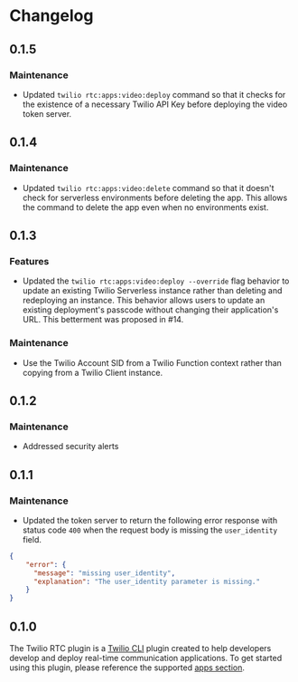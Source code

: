 # Changelog

## 0.1.5

### Maintenance

* Updated `twilio rtc:apps:video:deploy` command so that it checks for the existence of a necessary Twilio API Key before deploying the video token server.

## 0.1.4

### Maintenance

* Updated `twilio rtc:apps:video:delete` command so that it doesn't check for serverless environments before deleting the app. This allows the command to delete the app even when no environments exist.

## 0.1.3

### Features

* Updated the `twilio rtc:apps:video:deploy --override` flag behavior to update an existing Twilio Serverless instance rather than deleting and redeploying an instance. This behavior allows users to update an existing deployment's passcode without changing their application's URL. This betterment was proposed in #14.

### Maintenance

* Use the Twilio Account SID from a Twilio Function context rather than copying from a Twilio Client instance.

## 0.1.2

### Maintenance

* Addressed security alerts

## 0.1.1

### Maintenance

* Updated the token server to return the following error response with status code `400` when the request body is missing the `user_identity` field.

```json
{
    "error": {
      "message": "missing user_identity",
      "explanation": "The user_identity parameter is missing."
    }
}
```

## 0.1.0

The Twilio RTC plugin is a [Twilio CLI](https://www.twilio.com/docs/twilio-cli/quickstart) plugin created to help developers develop and deploy real-time communication applications. To get started using this plugin, please reference the supported [apps section](https://github.com/twilio-labs/plugin-rtc/tree/v0.1.0#supported-apps).
